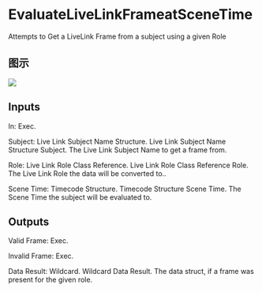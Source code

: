 # EvaluateLiveLinkFrameatSceneTime

Attempts to Get a LiveLink Frame from a subject using a given Role

## 图示

![]($-20221218-19450569.png)

## Inputs

In: Exec.

Subject: Live Link Subject Name Structure. Live Link Subject Name Structure Subject. The Live Link Subject Name to get a frame from.

Role: Live Link Role Class Reference. Live Link Role Class Reference Role. The Live Link Role the data will be converted to..

Scene Time: Timecode Structure. Timecode Structure Scene Time. The Scene Time the subject will be evaluated to.  

## Outputs

Valid Frame: Exec.

Invalid Frame: Exec.

Data Result: Wildcard. Wildcard Data Result. The data struct, if a frame was present for the given role.


